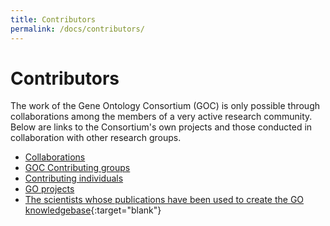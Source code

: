 ```yaml
---
title: Contributors
permalink: /docs/contributors/
---
```


# Contributors

The work of the Gene Ontology Consortium (GOC) is only possible through collaborations among the members of a very active research community. Below are links to the Consortium's own projects and those conducted in collaboration with other research groups.

* [Collaborations](/docs/collaborations)
* [GOC Contributing groups](/docs/go-consortium)
* [Contributing individuals](/docs/acknowledgments/)
* [GO projects](/docs/go-projects)
* [The scientists whose publications have been used to create the GO knowledgebase](https://www.ncbi.nlm.nih.gov/pubmed/?term=loprovGeneOntol[SB]){:target="blank"}
